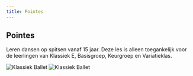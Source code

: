 ```yaml
---
title: Pointes
---
```

## Pointes

Leren dansen op spitsen vanaf 15 jaar. Deze les is alleen toegankelijk voor de leerlingen van Klassiek E, Basisgroep, Keurgroep en Variatieklas.

![Klassiek Ballet](/pictures/dansrichtingen/pointes/pointes1.jpg)
![Klassiek Ballet](/pictures/dansrichtingen/pointes/pointes2.jpg)

